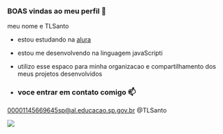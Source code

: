 ###  BOAS vindas ao meu perfil 💙 

meu nome e TLSanto

- estou estudando na [alura](https://www.alura.com.br)
- estou me desenvolvendo na linguagem javaScripti
- utilizo esse espaco para minha organizacao e compartilhamento dos meus projetos desenvolvidos

- ### voce entrar em contato comigo 📫

 00001145669645sp@al.educacao.sp.gov.br
@TLSanto 

![](https://media1.tenor.com/m/2nKSTDDekOgAAAAC/coding-kira.gif)
